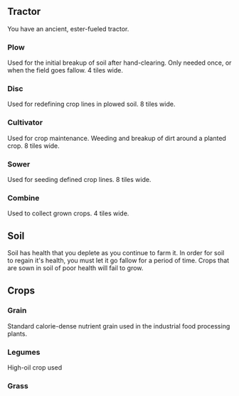 ## Tractor
You have an ancient, ester-fueled tractor.

### Plow
Used for the initial breakup of soil after hand-clearing. Only needed once, or when the field goes fallow. 4 tiles wide.
### Disc
Used for redefining crop lines in plowed soil. 8 tiles wide.
### Cultivator
Used for crop maintenance. Weeding and breakup of dirt around a planted crop. 8 tiles wide.
### Sower
Used for seeding defined crop lines. 8 tiles wide.
### Combine
Used to collect grown crops. 4 tiles wide.

## Soil
Soil has health that you deplete as you continue to farm it. In order for soil to regain it's health, you must let it go fallow for a period of time. Crops that are sown in soil of poor health will fail to grow.


## Crops

### Grain
Standard calorie-dense nutrient grain used in the industrial food processing plants. 

### Legumes
High-oil crop used

### Grass


